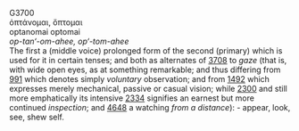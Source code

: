 G3700  
ὀπτάνομαι, ὄπτομαι  
optanomai optomai  
*op-tan‘-om-ahee,* *op‘-tom-ahee*  
The first a (middle voice) prolonged form of the second (primary) which
is used for it in certain tenses; and both as alternates of
[3708](g3708) to *gaze* (that is, with wide open eyes, as at something
remarkable; and thus differing from [991](g0991) which denotes simply
*voluntary* observation; and from [1492](g1492) which expresses merely
mechanical, passive or casual vision; while [2300](g2300) and still more
emphatically its intensive [2334](g2334) signifies an earnest but more
continued *inspection*; and [4648](g4648) a watching *from* *a*
*distance*): - appear, look, see, shew self.  
